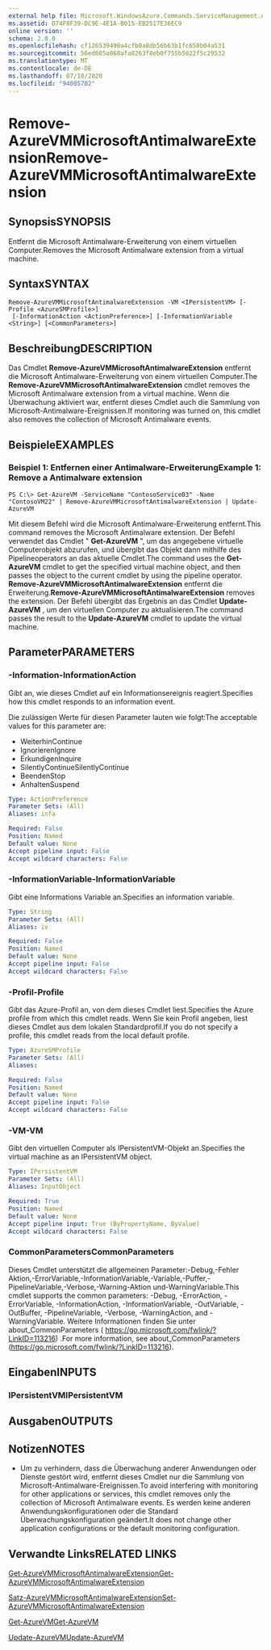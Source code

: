 ```yaml
---
external help file: Microsoft.WindowsAzure.Commands.ServiceManagement.dll-Help.xml
ms.assetid: D74F8F39-DC9E-4E1A-B015-EB2517E36EC9
online version: ''
schema: 2.0.0
ms.openlocfilehash: cf126539490a4cfb0a8db56b63b1fc650b04a531
ms.sourcegitcommit: 56ed085a868afa8263f8eb0f755b5822f5c29532
ms.translationtype: MT
ms.contentlocale: de-DE
ms.lasthandoff: 07/18/2020
ms.locfileid: "94005702"
---
```

# <span data-ttu-id="f30cc-101">Remove-AzureVMMicrosoftAntimalwareExtension</span><span class="sxs-lookup"><span data-stu-id="f30cc-101">Remove-AzureVMMicrosoftAntimalwareExtension</span></span>

## <span data-ttu-id="f30cc-102">Synopsis</span><span class="sxs-lookup"><span data-stu-id="f30cc-102">SYNOPSIS</span></span>
<span data-ttu-id="f30cc-103">Entfernt die Microsoft Antimalware-Erweiterung von einem virtuellen Computer.</span><span class="sxs-lookup"><span data-stu-id="f30cc-103">Removes the Microsoft Antimalware extension from a virtual machine.</span></span>

## <span data-ttu-id="f30cc-104">Syntax</span><span class="sxs-lookup"><span data-stu-id="f30cc-104">SYNTAX</span></span>

```
Remove-AzureVMMicrosoftAntimalwareExtension -VM <IPersistentVM> [-Profile <AzureSMProfile>]
 [-InformationAction <ActionPreference>] [-InformationVariable <String>] [<CommonParameters>]
```

## <span data-ttu-id="f30cc-105">Beschreibung</span><span class="sxs-lookup"><span data-stu-id="f30cc-105">DESCRIPTION</span></span>
<span data-ttu-id="f30cc-106">Das Cmdlet **Remove-AzureVMMicrosoftAntimalwareExtension** entfernt die Microsoft Antimalware-Erweiterung von einem virtuellen Computer.</span><span class="sxs-lookup"><span data-stu-id="f30cc-106">The **Remove-AzureVMMicrosoftAntimalwareExtension** cmdlet removes the Microsoft Antimalware extension from a virtual machine.</span></span>
<span data-ttu-id="f30cc-107">Wenn die Überwachung aktiviert war, entfernt dieses Cmdlet auch die Sammlung von Microsoft-Antimalware-Ereignissen.</span><span class="sxs-lookup"><span data-stu-id="f30cc-107">If monitoring was turned on, this cmdlet also removes the collection of Microsoft Antimalware events.</span></span>

## <span data-ttu-id="f30cc-108">Beispiele</span><span class="sxs-lookup"><span data-stu-id="f30cc-108">EXAMPLES</span></span>

### <span data-ttu-id="f30cc-109">Beispiel 1: Entfernen einer Antimalware-Erweiterung</span><span class="sxs-lookup"><span data-stu-id="f30cc-109">Example 1: Remove a Antimalware extension</span></span>
```
PS C:\> Get-AzureVM -ServiceName "ContosoService03" -Name "ContosoVM22" | Remove-AzureVMMicrosoftAntimalwareExtension | Update-AzureVM
```

<span data-ttu-id="f30cc-110">Mit diesem Befehl wird die Microsoft Antimalware-Erweiterung entfernt.</span><span class="sxs-lookup"><span data-stu-id="f30cc-110">This command removes the Microsoft Antimalware extension.</span></span>
<span data-ttu-id="f30cc-111">Der Befehl verwendet das Cmdlet " **Get-AzureVM** ", um das angegebene virtuelle Computerobjekt abzurufen, und übergibt das Objekt dann mithilfe des Pipelineoperators an das aktuelle Cmdlet.</span><span class="sxs-lookup"><span data-stu-id="f30cc-111">The command uses the **Get-AzureVM** cmdlet to get the specified virtual machine object, and then passes the object to the current cmdlet by using the pipeline operator.</span></span>
<span data-ttu-id="f30cc-112">**Remove-AzureVMMicrosoftAntimalwareExtension** entfernt die Erweiterung.</span><span class="sxs-lookup"><span data-stu-id="f30cc-112">**Remove-AzureVMMicrosoftAntimalwareExtension** removes the extension.</span></span>
<span data-ttu-id="f30cc-113">Der Befehl übergibt das Ergebnis an das Cmdlet **Update-AzureVM** , um den virtuellen Computer zu aktualisieren.</span><span class="sxs-lookup"><span data-stu-id="f30cc-113">The command passes the result to the **Update-AzureVM** cmdlet to update the virtual machine.</span></span>

## <span data-ttu-id="f30cc-114">Parameter</span><span class="sxs-lookup"><span data-stu-id="f30cc-114">PARAMETERS</span></span>

### <span data-ttu-id="f30cc-115">-Information</span><span class="sxs-lookup"><span data-stu-id="f30cc-115">-InformationAction</span></span>
<span data-ttu-id="f30cc-116">Gibt an, wie dieses Cmdlet auf ein Informationsereignis reagiert.</span><span class="sxs-lookup"><span data-stu-id="f30cc-116">Specifies how this cmdlet responds to an information event.</span></span>

<span data-ttu-id="f30cc-117">Die zulässigen Werte für diesen Parameter lauten wie folgt:</span><span class="sxs-lookup"><span data-stu-id="f30cc-117">The acceptable values for this parameter are:</span></span>

- <span data-ttu-id="f30cc-118">Weiterhin</span><span class="sxs-lookup"><span data-stu-id="f30cc-118">Continue</span></span>
- <span data-ttu-id="f30cc-119">Ignorieren</span><span class="sxs-lookup"><span data-stu-id="f30cc-119">Ignore</span></span>
- <span data-ttu-id="f30cc-120">Erkundigen</span><span class="sxs-lookup"><span data-stu-id="f30cc-120">Inquire</span></span>
- <span data-ttu-id="f30cc-121">SilentlyContinue</span><span class="sxs-lookup"><span data-stu-id="f30cc-121">SilentlyContinue</span></span>
- <span data-ttu-id="f30cc-122">Beenden</span><span class="sxs-lookup"><span data-stu-id="f30cc-122">Stop</span></span>
- <span data-ttu-id="f30cc-123">Anhalten</span><span class="sxs-lookup"><span data-stu-id="f30cc-123">Suspend</span></span>

```yaml
Type: ActionPreference
Parameter Sets: (All)
Aliases: infa

Required: False
Position: Named
Default value: None
Accept pipeline input: False
Accept wildcard characters: False
```

### <span data-ttu-id="f30cc-124">-InformationVariable</span><span class="sxs-lookup"><span data-stu-id="f30cc-124">-InformationVariable</span></span>
<span data-ttu-id="f30cc-125">Gibt eine Informations Variable an.</span><span class="sxs-lookup"><span data-stu-id="f30cc-125">Specifies an information variable.</span></span>

```yaml
Type: String
Parameter Sets: (All)
Aliases: iv

Required: False
Position: Named
Default value: None
Accept pipeline input: False
Accept wildcard characters: False
```

### <span data-ttu-id="f30cc-126">-Profil</span><span class="sxs-lookup"><span data-stu-id="f30cc-126">-Profile</span></span>
<span data-ttu-id="f30cc-127">Gibt das Azure-Profil an, von dem dieses Cmdlet liest.</span><span class="sxs-lookup"><span data-stu-id="f30cc-127">Specifies the Azure profile from which this cmdlet reads.</span></span>
<span data-ttu-id="f30cc-128">Wenn Sie kein Profil angeben, liest dieses Cmdlet aus dem lokalen Standardprofil.</span><span class="sxs-lookup"><span data-stu-id="f30cc-128">If you do not specify a profile, this cmdlet reads from the local default profile.</span></span>

```yaml
Type: AzureSMProfile
Parameter Sets: (All)
Aliases: 

Required: False
Position: Named
Default value: None
Accept pipeline input: False
Accept wildcard characters: False
```

### <span data-ttu-id="f30cc-129">-VM</span><span class="sxs-lookup"><span data-stu-id="f30cc-129">-VM</span></span>
<span data-ttu-id="f30cc-130">Gibt den virtuellen Computer als IPersistentVM-Objekt an.</span><span class="sxs-lookup"><span data-stu-id="f30cc-130">Specifies the virtual machine as an IPersistentVM object.</span></span>

```yaml
Type: IPersistentVM
Parameter Sets: (All)
Aliases: InputObject

Required: True
Position: Named
Default value: None
Accept pipeline input: True (ByPropertyName, ByValue)
Accept wildcard characters: False
```

### <span data-ttu-id="f30cc-131">CommonParameters</span><span class="sxs-lookup"><span data-stu-id="f30cc-131">CommonParameters</span></span>
<span data-ttu-id="f30cc-132">Dieses Cmdlet unterstützt die allgemeinen Parameter:-Debug,-Fehler Aktion,-ErrorVariable,-InformationVariable,-Variable,-Puffer,-PipelineVariable,-Verbose,-Warning-Aktion und-WarningVariable.</span><span class="sxs-lookup"><span data-stu-id="f30cc-132">This cmdlet supports the common parameters: -Debug, -ErrorAction, -ErrorVariable, -InformationAction, -InformationVariable, -OutVariable, -OutBuffer, -PipelineVariable, -Verbose, -WarningAction, and -WarningVariable.</span></span> <span data-ttu-id="f30cc-133">Weitere Informationen finden Sie unter about_CommonParameters ( https://go.microsoft.com/fwlink/?LinkID=113216) .</span><span class="sxs-lookup"><span data-stu-id="f30cc-133">For more information, see about_CommonParameters (https://go.microsoft.com/fwlink/?LinkID=113216).</span></span>

## <span data-ttu-id="f30cc-134">Eingaben</span><span class="sxs-lookup"><span data-stu-id="f30cc-134">INPUTS</span></span>

### <span data-ttu-id="f30cc-135">IPersistentVM</span><span class="sxs-lookup"><span data-stu-id="f30cc-135">IPersistentVM</span></span>

## <span data-ttu-id="f30cc-136">Ausgaben</span><span class="sxs-lookup"><span data-stu-id="f30cc-136">OUTPUTS</span></span>

## <span data-ttu-id="f30cc-137">Notizen</span><span class="sxs-lookup"><span data-stu-id="f30cc-137">NOTES</span></span>
* <span data-ttu-id="f30cc-138">Um zu verhindern, dass die Überwachung anderer Anwendungen oder Dienste gestört wird, entfernt dieses Cmdlet nur die Sammlung von Microsoft-Antimalware-Ereignissen.</span><span class="sxs-lookup"><span data-stu-id="f30cc-138">To avoid interfering with monitoring for other applications or services, this cmdlet removes only the collection of Microsoft Antimalware events.</span></span> <span data-ttu-id="f30cc-139">Es werden keine anderen Anwendungskonfigurationen oder die Standard Überwachungskonfiguration geändert.</span><span class="sxs-lookup"><span data-stu-id="f30cc-139">It does not change other application configurations or the default monitoring configuration.</span></span>

## <span data-ttu-id="f30cc-140">Verwandte Links</span><span class="sxs-lookup"><span data-stu-id="f30cc-140">RELATED LINKS</span></span>

[<span data-ttu-id="f30cc-141">Get-AzureVMMicrosoftAntimalwareExtension</span><span class="sxs-lookup"><span data-stu-id="f30cc-141">Get-AzureVMMicrosoftAntimalwareExtension</span></span>](./Get-AzureVMMicrosoftAntimalwareExtension.md)

[<span data-ttu-id="f30cc-142">Satz-AzureVMMicrosoftAntimalwareExtension</span><span class="sxs-lookup"><span data-stu-id="f30cc-142">Set-AzureVMMicrosoftAntimalwareExtension</span></span>](./Set-AzureVMMicrosoftAntimalwareExtension.md)

[<span data-ttu-id="f30cc-143">Get-AzureVM</span><span class="sxs-lookup"><span data-stu-id="f30cc-143">Get-AzureVM</span></span>](./Get-AzureVM.md)

[<span data-ttu-id="f30cc-144">Update-AzureVM</span><span class="sxs-lookup"><span data-stu-id="f30cc-144">Update-AzureVM</span></span>](./Update-AzureVM.md)


